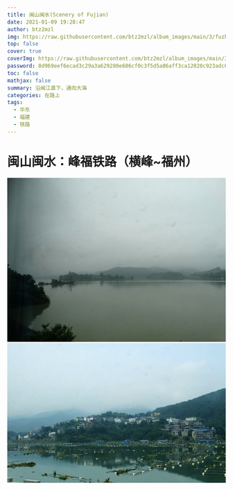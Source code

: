 ```yaml
---
title: 闽山闽水(Scenery of Fujian)
date: 2021-01-09 19:28:47
author: btz2mzl
img: https://raw.githubusercontent.com/btz2mzl/album_images/main/3/fuzhou_3.jpg
top: false
cover: true
coverImg: https://raw.githubusercontent.com/btz2mzl/album_images/main/3/fuzhou_3.jpg
password: 8d969eef6ecad3c29a3a629280e686cf0c3f5d5a86aff3ca12020c923adc6c92
toc: false
mathjax: false
summary: 沿闽江直下，通向大海
categories: 在路上
tags:
  - 华东
  - 福建
  - 铁路
---
```

# 闽山闽水：峰福铁路（横峰~福州）
![山水画廊（峰福铁路至福州区间）](https://raw.githubusercontent.com/btz2mzl/album_images/main/3/fuzhou_3.jpg)
![渔村（峰福铁路至福州区间）](https://raw.githubusercontent.com/btz2mzl/album_images/main/3/fuzhou_4.jpg)

